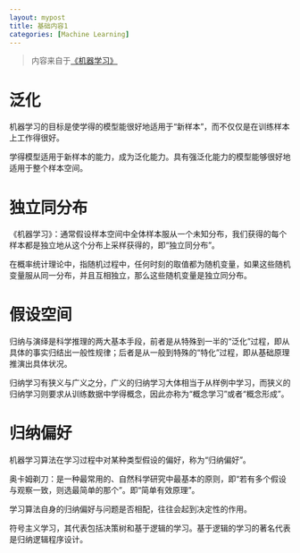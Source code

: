 ```yaml
---
layout: mypost
title: 基础内容1
categories: [Machine Learning]
---
```


> 内容来自于[《机器学习》](https://book.douban.com/subject/26708119/)

# 泛化

机器学习的目标是使学得的模型能很好地适用于“新样本”，而不仅仅是在训练样本上工作得很好。

学得模型适用于新样本的能力，成为泛化能力。具有强泛化能力的模型能够很好地适用于整个样本空间。

# 独立同分布

《机器学习》：通常假设样本空间中全体样本服从一个未知分布，我们获得的每个样本都是独立地从这个分布上采样获得的，即“独立同分布”。

在概率统计理论中，指随机过程中，任何时刻的取值都为随机变量，如果这些随机变量服从同一分布，并且互相独立，那么这些随机变量是独立同分布。

# 假设空间

归纳与演绎是科学推理的两大基本手段，前者是从特殊到一半的“泛化”过程，即从具体的事实归结出一般性规律；后者是从一般到特殊的“特化”过程，即从基础原理推演出具体状况。

归纳学习有狭义与广义之分，广义的归纳学习大体相当于从样例中学习，而狭义的归纳学习则要求从训练数据中学得概念，因此亦称为“概念学习”或者“概念形成”。

# 归纳偏好

机器学习算法在学习过程中对某种类型假设的偏好，称为“归纳偏好”。

奥卡姆剃刀：是一种最常用的、自然科学研究中最基本的原则，即“若有多个假设与观察一致，则选最简单的那个”。即“简单有效原理”。

学习算法自身的归纳偏好与问题是否相配，往往会起到决定性的作用。

符号主义学习，其代表包括决策树和基于逻辑的学习。基于逻辑的学习的著名代表是归纳逻辑程序设计。



















